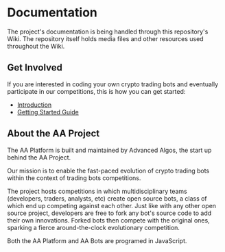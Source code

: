 # Documentation

The project's documentation is being handled through this repository's Wiki. The repository itself holds media files and other resources used throughout the Wiki.

## Get Involved

If you are interested in coding your own crypto trading bots and eventually participate in our competitions, this is how you can get started:

* [Introduction](https://github.com/AdvancedAlgos/Documentation/wiki)
* [Getting Started Guide](https://github.com/AdvancedAlgos/Documentation/wiki/Overview)

## About the AA Project

The AA Platform is built and maintained by Advanced Algos, the start up behind the AA Project.

Our mission is to enable the fast-paced evolution of crypto trading bots within the context of trading bots competitions.

The project hosts competitions in which multidisciplinary teams (developers, traders, analysts, etc) create open source bots, a class of which end up competing against each other. Just like with any other open source project, developers are free to fork any bot's source code to add their own innovations. Forked bots then compete with the original ones, sparking a fierce around-the-clock evolutionary competition.

Both the AA Platform and AA Bots are programed in JavaScript.


